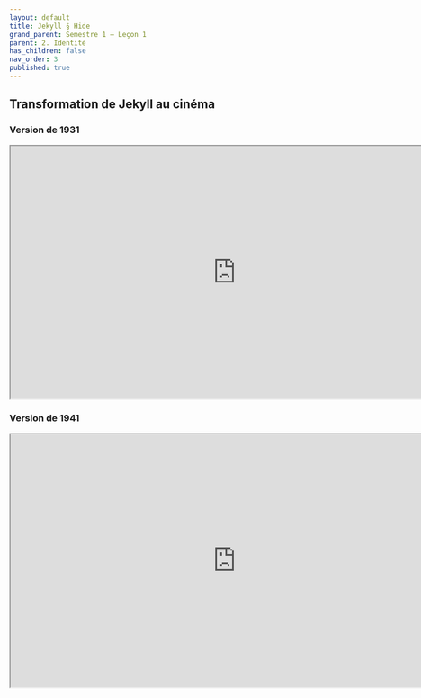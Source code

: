 ```yaml
---
layout: default
title: Jekyll § Hide
grand_parent: Semestre 1 – Leçon 1
parent: 2. Identité
has_children: false
nav_order: 3
published: true
---
```

## Transformation de Jekyll au cinéma

### Version de 1931

<iframe src="https://drive.google.com/file/d/1-PeT-K2SGfyeeTaPWu_V0V5RG9navIkQ/preview" width="800" height="450" allow="autoplay"></iframe>

### Version de 1941

<iframe src="https://drive.google.com/file/d/1-Vbe5O5cJjai30unRJlAPwtFF3Z0R2Lt/preview" width="800" height="450" allow="autoplay"></iframe>